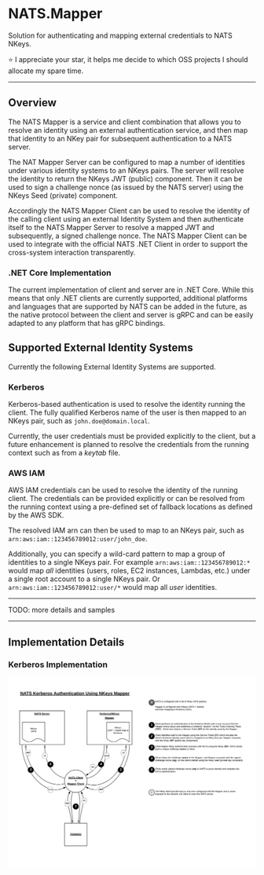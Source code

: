 
# NATS.Mapper

Solution for authenticating and mapping external credentials to NATS NKeys.

:star: I appreciate your star, it helps me decide to which OSS projects I should allocate my spare time.

-----

## Overview

The NATS Mapper is a service and client combination that allows you to resolve an identity
using an external authentication service, and then map that identity to an NKey pair for
subsequent authentication to a NATS server.

The NAT Mapper Server can be configured to map a number of identities under various identity
systems to an NKeys pairs.  The server will resolve the identity to return the NKeys JWT
(public) component.  Then it can be used to sign a challenge nonce (as issued by the
NATS server) using the NKeys Seed (private) component.

Accordingly the NATS Mapper Client can be used to resolve the identity of the calling
client using an external Identity System and then authenticate itself to the NATS Mapper
Server to resolve a mapped JWT and subsequently, a signed challenge nonce.
The NATS Mapper Client can be used to integrate with the official NATS .NET Client in
order to support the cross-system interaction transparently.

### .NET Core Implementation

The current implementation of client and server are in .NET Core.  While this means that
only .NET clients are currently supported, additional platforms and languages that are
supported by NATS can be added in the future, as the native protocol between the client
and server is gRPC and can be easily adapted to any platform that has gRPC bindings.

## Supported External Identity Systems

Currently the following External Identity Systems are supported.

### Kerberos

Kerberos-based authentication is used to resolve the identity running the client.
The fully qualified Kerberos name of the user is then mapped to an NKeys pair, such
as `john.doe@domain.local`.

Currently, the user credentials must be provided explicitly to the client, but a
future enhancement is planned to resolve the credentials from the running context
such as from a _keytab_ file.

### AWS IAM 

AWS IAM credentials can be used to resolve the identity of the running client.  The
credentials can be provided explicitly or can be resolved from the running context
using a pre-defined set of fallback locations as defined by the AWS SDK.

The resolved IAM arn can then be used to map to an NKeys pair, such as
`arn:aws:iam::123456789012:user/john_doe`.

Additionally, you can specify a wild-card pattern to map a group of identities
to a single NKeys pair.  For example `arn:aws:iam::123456789012:*` would map _all_
identities (users, roles, EC2 instances, Lambdas, etc.) under a single root account
to a single NKeys pair. Or `arn:aws:iam::123456789012:user/*` would map all
_user_ identities.

-----

TODO: more details and samples

-----

## Implementation Details

### Kerberos Implementation

[<img src="docs/Kerberos/mapper-design.png" width="800" />](docs/Kerberos/mapper-design.png)
